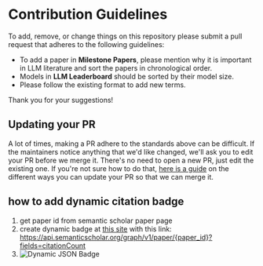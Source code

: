 # Contribution Guidelines

To add, remove, or change things on this repository please submit a pull request that adheres to the following guidelines:

- To add a paper in **Milestone Papers**, please mention why it is important in LLM literature and sort the papers in chronological order. 
- Models in **LLM Leaderboard** should be sorted by their model size.
- Please follow the existing format to add new terms.

Thank you for your suggestions!

## Updating your PR

A lot of times, making a PR adhere to the standards above can be difficult.
If the maintainers notice anything that we'd like changed, we'll ask you to
edit your PR before we merge it. There's no need to open a new PR, just edit
the existing one. If you're not sure how to do that,
[here is a guide](https://github.com/RichardLitt/knowledge/blob/master/github/amending-a-commit-guide.md)
on the different ways you can update your PR so that we can merge it.

## how to add dynamic citation badge

1. get paper id from semantic scholar paper page 
2. create dynamic badge at [this site](https://shields.io/badges/dynamic-json-badge) with this link: https://api.semanticscholar.org/graph/v1/paper/{paper_id}?fields=citationCount
3. ![Dynamic JSON Badge](https://img.shields.io/badge/dynamic/json?url=https%3A%2F%2Fapi.semanticscholar.org%2Fgraph%2Fv1%2Fpaper%2F432bef8e34014d726c674bc458008ac895297b51%3Ffields%3DcitationCount&query=%24.citationCount&label=citation)
